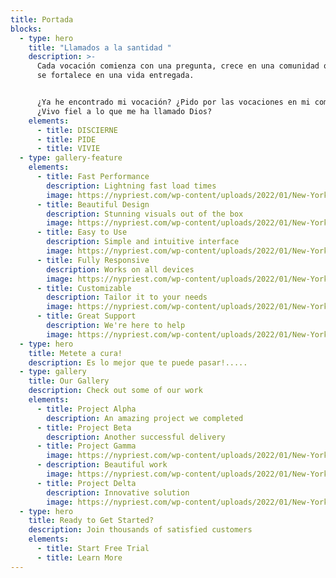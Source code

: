 ```yaml
---
title: Portada
blocks:
  - type: hero
    title: "Llamados a la santidad "
    description: >-
      Cada vocación comienza con una pregunta, crece en una comunidad que ora y
      se fortalece en una vida entregada.


      ¿Ya he encontrado mi vocación? ¿Pido por las vocaciones en mi comunidad?
      ¿Vivo fiel a lo que me ha llamado Dios?
    elements:
      - title: DISCIERNE
      - title: PIDE
      - title: VIVIE
  - type: gallery-feature
    elements:
      - title: Fast Performance
        description: Lightning fast load times
        image: https://nypriest.com/wp-content/uploads/2022/01/New-York-Priest-1.jpg
      - title: Beautiful Design
        description: Stunning visuals out of the box
        image: https://nypriest.com/wp-content/uploads/2022/01/New-York-Priest-2.jpg
      - title: Easy to Use
        description: Simple and intuitive interface
        image: https://nypriest.com/wp-content/uploads/2022/01/New-York-Priest-3.jpg
      - title: Fully Responsive
        description: Works on all devices
        image: https://nypriest.com/wp-content/uploads/2022/01/New-York-Priest-4.jpg
      - title: Customizable
        description: Tailor it to your needs
        image: https://nypriest.com/wp-content/uploads/2022/01/New-York-Priest-5.jpg
      - title: Great Support
        description: We're here to help
        image: https://nypriest.com/wp-content/uploads/2022/01/New-York-Priest-6.jpg
  - type: hero
    title: Metete a cura!
    description: Es lo mejor que te puede pasar!.....
  - type: gallery
    title: Our Gallery
    description: Check out some of our work
    elements:
      - title: Project Alpha
        description: An amazing project we completed
      - title: Project Beta
        description: Another successful delivery
      - title: Project Gamma
        image: https://nypriest.com/wp-content/uploads/2022/01/New-York-Priest-2.jpg
      - description: Beautiful work
        image: https://nypriest.com/wp-content/uploads/2022/01/New-York-Priest-1.jpg
      - title: Project Delta
        description: Innovative solution
        image: https://nypriest.com/wp-content/uploads/2022/01/New-York-Priest-3.jpg
  - type: hero
    title: Ready to Get Started?
    description: Join thousands of satisfied customers
    elements:
      - title: Start Free Trial
      - title: Learn More
---
```

